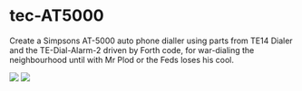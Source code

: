 # tec-AT5000
Create a Simpsons AT-5000 auto phone dialler using parts from TE14 Dialer and the TE-Dial-Alarm-2 driven by Forth code, for war-dialing the neighbourhood until with Mr Plod or the Feds loses his cool.

![](https://github.com/SteveJustin1963/tec-AT5000/blob/master/pics/fp1.png)
![](https://github.com/SteveJustin1963/tec-AT5000/blob/master/pics/kpkczu2ruyp11.png)


